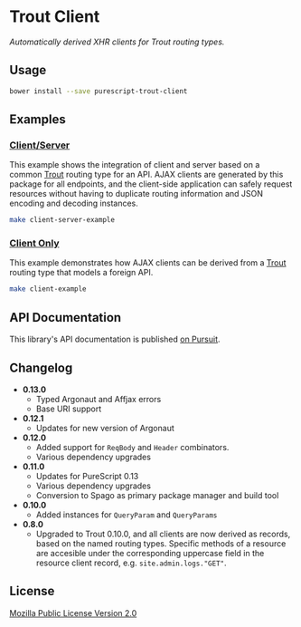# Trout Client

_Automatically derived XHR clients for Trout routing types._

## Usage

```bash
bower install --save purescript-trout-client
```

## Examples

### [Client/Server](example/client-server/src)

This example shows the integration of client and server based on a common
[Trout](https://github.com/purescript-hyper/purescript-trout) routing type for
an API. AJAX clients are generated by this package for all endpoints, and the
client-side application can safely request resources without having to
duplicate routing information and JSON encoding and decoding instances.

```bash
make client-server-example
```

### [Client Only](example/client/src/Main.purs)

This example demonstrates how AJAX clients can be derived from a
[Trout](https://github.com/purescript-hyper/purescript-trout) routing type that
models a foreign API.

```bash
make client-example
```

## API Documentation

This library's API documentation is published [on Pursuit](https://pursuit.purescript.org/packages/purescript-trout-client).

## Changelog

* **0.13.0**
  - Typed Argonaut and Affjax errors
  - Base URI support
* **0.12.1**
  - Updates for new version of Argonaut
* **0.12.0**
  - Added support for `ReqBody` and `Header` combinators.
  - Various dependency upgrades
* **0.11.0**
  - Updates for PureScript 0.13
  - Various dependency upgrades
  - Conversion to Spago as primary package manager and build tool
* **0.10.0**
  - Added instances for `QueryParam` and `QueryParams`
* **0.8.0**
  - Upgraded to Trout 0.10.0, and all clients are now derived as records, based
    on the named routing types. Specific methods of a resource are accesible
    under the corresponding uppercase field in the resource client record, e.g.
    `site.admin.logs."GET"`.

## License

[Mozilla Public License Version 2.0](LICENSE)
